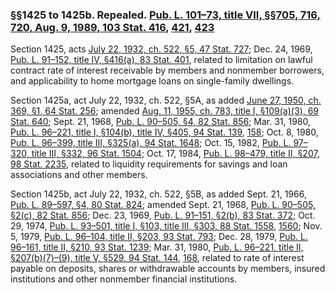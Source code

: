 ### §§1425 to 1425b. Repealed. [Pub. L. 101–73, title VII, §§705, 716, 720, Aug. 9, 1989, 103 Stat. 416](/statviewer.htm?volume=103&page=416), [421](/statviewer.htm?volume=103&page=421), [423](/statviewer.htm?volume=103&page=423) ###

Section 1425, acts [July 22, 1932, ch. 522, §5, 47 Stat. 727](/statviewer.htm?volume=47&page=727); Dec. 24, 1969, [Pub. L. 91–152, title IV, §416(a), 83 Stat. 401](/statviewer.htm?volume=83&page=401), related to limitation on lawful contract rate of interest receivable by members and nonmember borrowers, and applicability to home mortgage loans on single-family dwellings.

Section 1425a, act July 22, 1932, ch. 522, §5A, as added [June 27, 1950, ch. 369, §1, 64 Stat. 256](/statviewer.htm?volume=64&page=256); amended [Aug. 11, 1955, ch. 783, title I, §109(a)(3), 69 Stat. 640](/statviewer.htm?volume=69&page=640); Sept. 21, 1968, [Pub. L. 90–505, §4, 82 Stat. 856](/statviewer.htm?volume=82&page=856); Mar. 31, 1980, [Pub. L. 96–221, title I, §104(b), title IV, §405, 94 Stat. 139](/statviewer.htm?volume=94&page=139), [158](/statviewer.htm?volume=94&page=158); Oct. 8, 1980, [Pub. L. 96–399, title III, §325(a), 94 Stat. 1648](/statviewer.htm?volume=94&page=1648); Oct. 15, 1982, [Pub. L. 97–320, title III, §332, 96 Stat. 1504](/statviewer.htm?volume=96&page=1504); Oct. 17, 1984, [Pub. L. 98–479, title II, §207, 98 Stat. 2235](/statviewer.htm?volume=98&page=2235), related to liquidity requirements for savings and loan associations and other members.

Section 1425b, act July 22, 1932, ch. 522, §5B, as added Sept. 21, 1966, [Pub. L. 89–597, §4, 80 Stat. 824](/statviewer.htm?volume=80&page=824); amended Sept. 21, 1968, [Pub. L. 90–505, §2(c), 82 Stat. 856](/statviewer.htm?volume=82&page=856); Dec. 23, 1969, [Pub. L. 91–151, §2(b), 83 Stat. 372](/statviewer.htm?volume=83&page=372); Oct. 29, 1974, [Pub. L. 93–501, title I, §103, title III, §303, 88 Stat. 1558](/statviewer.htm?volume=88&page=1558), [1560](/statviewer.htm?volume=88&page=1560); Nov. 5, 1979, [Pub. L. 96–104, title II, §203, 93 Stat. 793](/statviewer.htm?volume=93&page=793); Dec. 28, 1979, [Pub. L. 96–161, title II, §210, 93 Stat. 1239](/statviewer.htm?volume=93&page=1239); Mar. 31, 1980, [Pub. L. 96–221, title II, §207(b)(7)–(9), title V, §529, 94 Stat. 144](/statviewer.htm?volume=94&page=144), [168](/statviewer.htm?volume=94&page=168), related to rate of interest payable on deposits, shares or withdrawable accounts by members, insured institutions and other nonmember financial institutions.